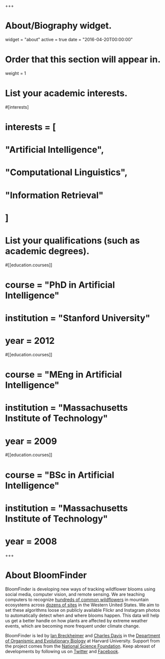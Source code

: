 +++
# About/Biography widget.
widget = "about"
active = true
date = "2016-04-20T00:00:00"

# Order that this section will appear in.
weight = 1

# List your academic interests.
#[interests]
#  interests = [
#    "Artificial Intelligence",
#    "Computational Linguistics",
#    "Information Retrieval"
#  ]

# List your qualifications (such as academic degrees).
#[[education.courses]]
#  course = "PhD in Artificial Intelligence"
#  institution = "Stanford University"
#  year = 2012

#[[education.courses]]
#  course = "MEng in Artificial Intelligence"
#  institution = "Massachusetts Institute of Technology"
#  year = 2009

#[[education.courses]]
#  course = "BSc in Artificial Intelligence"
#  institution = "Massachusetts Institute of Technology"
#  year = 2008

+++

# About BloomFinder

BloomFinder is developing new ways of tracking wildflower blooms using social media, computer vision, and remote sensing. We are teaching computers to recognize [hundreds of common wildflowers](/#species) in mountain ecosystems across [dozens of sites](/#map) in the Western United States. We aim to set these algorithms loose on publicly available Flickr and Instagram photos to automatically detect when and where blooms happen. This data will help us get a better handle on how plants are affected by extreme weather events, which are becoming more frequent under climate change.

BloomFinder is led by [Ian Breckheimer](https://tinyplant.org) and [Charles Davis](http://www.people.fas.harvard.edu/~ccdavis/) in the [Department of Organismic and Evolutionary Biology](https://oeb.harvard.edu/) at Harvard University. Support from the project comes from the [National Science Foundation](https://www.nsf.gov/). Keep abreast of developments by following us on [Twitter](https://twitter.com/BloomFinder) and [Facebook](https://www.facebook.com/BloomFinder).
